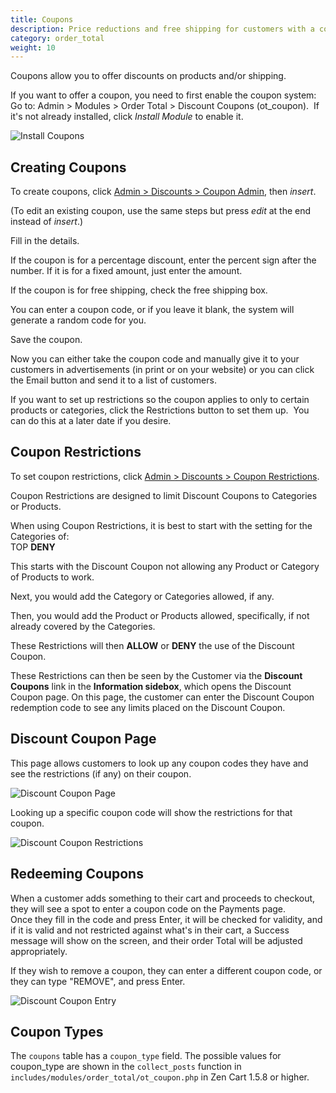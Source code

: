 ```yaml
---
title: Coupons
description: Price reductions and free shipping for customers with a code 
category: order_total
weight: 10
---
```

Coupons allow you to offer discounts on products and/or shipping. 

If you want to offer a coupon, you need to first enable the coupon system:  Go to: Admin > Modules > Order Total > Discount Coupons (ot_coupon).   If it's not already installed, click _Install Module_ to enable it.  

![Install Coupons](/images/install_coupon.png)

## Creating Coupons

To create coupons, click [Admin > Discounts > Coupon Admin](/user/admin_pages/discounts/coupon_admin/), then _insert_.  

(To edit an existing coupon, use the same steps but press _edit_ at the end instead of _insert_.)  

Fill in the details.  

If the coupon is for a percentage discount, enter the percent sign after the number.  If it is for a fixed amount, just enter the amount. 

If the coupon is for free shipping, check the free shipping box. 

You can enter a coupon code, or if you leave it blank, the system will generate a random code for you.  

Save the coupon.  

Now you can either take the coupon code and manually give it to your customers in advertisements (in print or on your website) or you can click the Email button and send it to a list of customers.  

If you want to set up restrictions so the coupon applies to only to certain products or categories, click the Restrictions button to set them up.  You can do this at a later date if you desire.  

## Coupon Restrictions

To set coupon restrictions, click [Admin > Discounts > Coupon Restrictions](/user/admin_pages/discounts/coupon_restrictions/).  

Coupon Restrictions are designed to limit Discount Coupons to Categories or Products.  

When using Coupon Restrictions, it is best to start with the setting for the Categories of:  
TOP **DENY**  

This starts with the Discount Coupon not allowing any Product or Category of Products to work.  

Next, you would add the Category or Categories allowed, if any.  

Then, you would add the Product or Products allowed, specifically, if not already covered by the Categories.  

These Restrictions will then **ALLOW** or **DENY** the use of the Discount Coupon.  

These Restrictions can then be seen by the Customer via the **Discount Coupons** link in the **Information sidebox**, which opens the Discount Coupon page.  On this page, the customer can enter the Discount Coupon redemption code to see any limits placed on the Discount Coupon.  

## Discount Coupon Page 

This page allows customers to look up any coupon codes they have and see the restrictions (if any) on their coupon.

![Discount Coupon Page](/images/discount_coupon.png)

Looking up a specific coupon code will show the restrictions for that coupon.

![Discount Coupon Restrictions](/images/discount_coupon_lookup.png)

## Redeeming Coupons

When a customer adds something to their cart and proceeds to checkout, they will see a spot to enter a coupon code on the Payments page.  
Once they fill in the code and press Enter, it will be checked for validity, and if it is valid and not restricted against what's in their cart, a Success message will show on the screen, and their order Total will be adjusted appropriately.  

If they wish to remove a coupon, they can enter a different coupon code, or they can type "REMOVE", and press Enter.

![Discount Coupon Entry](/images/discount_coupon_entry.png)

## Coupon Types 

The `coupons` table has a `coupon_type` field. The possible values for coupon_type are shown in the `collect_posts` function in `includes/modules/order_total/ot_coupon.php` in Zen Cart 1.5.8 or higher. 

